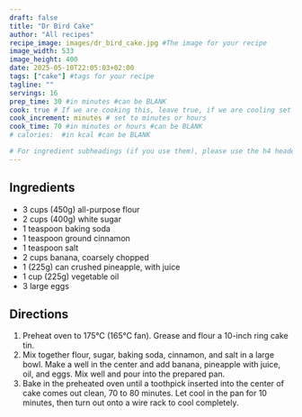 ```yaml
---
draft: false
title: "Dr Bird Cake"
author: "All recipes"
recipe_image: images/dr_bird_cake.jpg #The image for your recipe
image_width: 533
image_height: 400
date: 2025-05-10T22:05:03+02:00
tags: ["cake"] #tags for your recipe
tagline: ""
servings: 16
prep_time: 30 #in minutes #can be BLANK
cook: true # If we are cooking this, leave true, if we are cooling set to false
cook_increment: minutes # set to minutes or hours
cook_time: 70 #in minutes or hours #can be BLANK
# calories:  #in kcal #can be BLANK

# For ingredient subheadings (if you use them), please use the h4 header.  For print view I have those elements targeted
---
```



## Ingredients

- 3 cups (450g) all-purpose flour
- 2 cups (400g) white sugar
- 1 teaspoon baking soda
- 1 teaspoon ground cinnamon
- 1 teaspoon salt
- 2 cups banana, coarsely chopped
- 1 (225g) can crushed pineapple, with juice
- 1 cup (225g) vegetable oil
- 3 large eggs

## Directions

1. Preheat oven to 175°C (165°C fan).  Grease and flour a 10-inch ring cake tin.
2. Mix together flour, sugar, baking soda, cinnamon, and salt in a large bowl. Make a well in the center and add banana, pineapple with juice, oil, and eggs. Mix well and pour into the prepared pan.
3. Bake in the preheated oven until a toothpick inserted into the center of cake comes out clean, 70 to 80 minutes. Let cool in the pan for 10 minutes, then turn out onto a wire rack to cool completely.